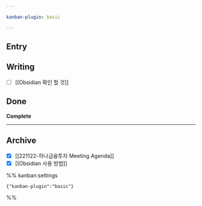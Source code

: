 ```yaml
---

kanban-plugin: basic

---
```


## Entry



## Writing

- [ ] [[Obsidian 확인 할 것]]


## Done

**Complete**


***

## Archive

- [x] [[221122-하나금융투자 Meeting Agenda]]
- [x] [[Obsidian 사용 방법]]

%% kanban:settings
```
{"kanban-plugin":"basic"}
```
%%